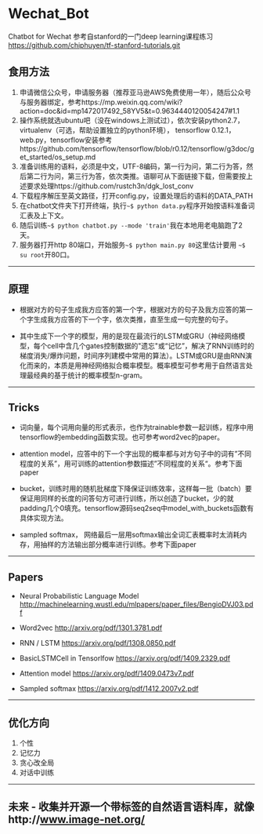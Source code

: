 # Wechat_Bot
Chatbot for Wechat 参考自stanford的一门deep learning课程练习 https://github.com/chiphuyen/tf-stanford-tutorials.git

## 食用方法
1.  申请微信公众号，申请服务器（推荐亚马逊AWS免费使用一年），随后公众号与服务器绑定，参考https://mp.weixin.qq.com/wiki?action=doc&id=mp1472017492_58YV5&t=0.9634440120054247#1.1
2.  操作系统就选ubuntu吧（没在windows上测试过），依次安装python2.7，virtualenv（可选，帮助设置独立的python环境）， tensorflow 0.12.1，web.py，tensorflow安装参考https://github.com/tensorflow/tensorflow/blob/r0.12/tensorflow/g3doc/get_started/os_setup.md 
3.  准备训练用的语料，必须是中文，UTF-8编码，第一行为问，第二行为答，然后第二行为问，第三行为答，依次类推。语聊可从下面链接下载，但需要按上述要求处理https://github.com/rustch3n/dgk_lost_conv
4.  下载程序解压至英文路径，打开config.py，设置处理后的语料的DATA_PATH
5.  在chatbot文件夹下打开终端，执行``` ~$ python data.py ```程序开始按语料准备词汇表及上下文。
6.  随后训练``` ~$ python chatbot.py --mode 'train' ```我在本地用老电脑跑了2天。
7.  服务器打开http 80端口，开始服务``` ~$ python main.py 80 ```这里估计要用 ``` ~$ su root ```开80口。

---
## 原理
* 根据对方的句子生成我方应答的第一个字，根据对方的句子及我方应答的第一个字生成我方应答的下一个字，依次类推，直至生成一句完整的句子。

* 其中生成下一个字的模型，用的是现在最流行的LSTM或GRU（神经网络模型，每个cell中含几个gates控制数据的"遗忘"或“记忆”，解决了RNN训练时的梯度消失/爆炸问题，时间序列建模中常用的算法）。LSTM或GRU是由RNN演化而来的，本质是用神经网络拟合概率模型。概率模型可参考用于自然语言处理最经典的基于统计的概率模型n-gram。
---
## Tricks

* 词向量，每个词用向量的形式表示，也作为trainable参数一起训练，程序中用tensorflow的embedding函数实现。也可参考word2vec的paper。

* attention model，应答中的下一个字出现的概率都与对方句子中的词有”不同程度的关系”，用可训练的attention参数描述”不同程度的关系“。参考下面paper

* bucket，训练时用的随机批梯度下降保证训练效率，这样每一批（batch）要保证用同样的长度的问答句方可进行训练，所以创造了bucket，少的就padding几个0填充。tensorflow源码seq2seq中model_with_buckets函数有具体实现方法。

* sampled softmax， 网络最后一层用softmax输出全词汇表概率时太消耗内存，用抽样的方法输出部分概率进行训练。参考下面paper
---
## Papers

* Neural Probabilistic Language Model http://machinelearning.wustl.edu/mlpapers/paper_files/BengioDVJ03.pdf

* Word2vec http://arxiv.org/pdf/1301.3781.pdf

* RNN / LSTM https://arxiv.org/pdf/1308.0850.pdf

* BasicLSTMCell in Tensorlfow https://arxiv.org/pdf/1409.2329.pdf

* Attention model https://arxiv.org/pdf/1409.0473v7.pdf

* Sampled softmax https://arxiv.org/pdf/1412.2007v2.pdf

---
## 优化方向
1. 个性
2. 记忆力
3. 贪心改全局
4. 对话中训练
---
## 未来 - 收集并开源一个带标签的自然语言语料库，就像http://www.image-net.org/
